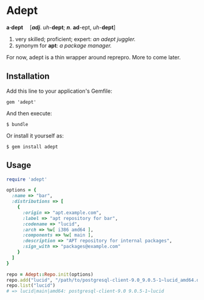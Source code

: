 # Adept

**a·dept**   [***adj***. *uh*-**dept**; ***n***. **ad**-ept, *uh*-**dept**]

1. very skilled; proficient; expert: *an adept juggler.*
2. synonym for **apt**: *a package manager.*

For now, adept is a thin wrapper around reprepro. More to come later.

## Installation

Add this line to your application's Gemfile:

    gem 'adept'

And then execute:

    $ bundle

Or install it yourself as:

    $ gem install adept

## Usage

```ruby
require 'adept'

options = {
  :name => "bar",
  :distributions => [
    {
      :origin => "apt.example.com",
      :label => "apt repository for bar",
      :codename => "lucid",
      :arch => %w[ i386 amd64 ],
      :components => %w[ main ],
      :description => "APT repository for internal packages",
      :sign_with => "packages@example.com"
    }
  ]
}

repo = Adept::Repo.init(options)
repo.add("lucid", "/path/to/postgresql-client-9.0_9.0.5-1~lucid_amd64.deb")
repo.list("lucid")
# => lucid|main|amd64: postgresql-client-9.0 9.0.5-1~lucid
```